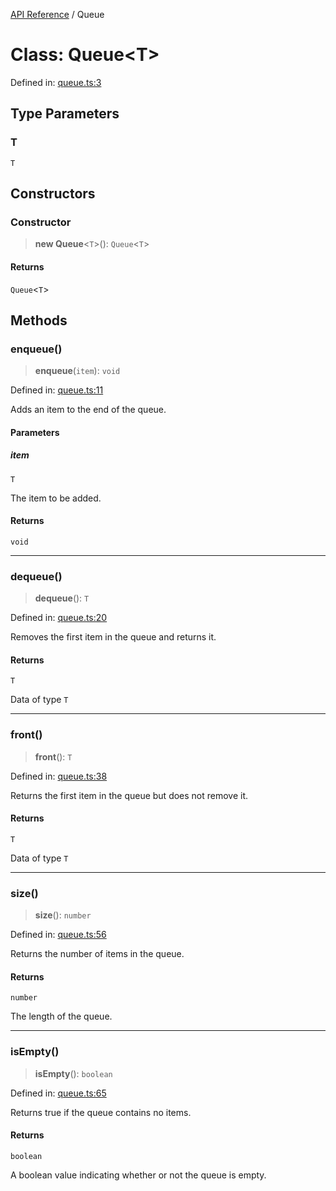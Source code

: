 [API Reference](API%20Reference) / Queue

# Class: Queue\<T\>

Defined in: [queue.ts:3](https://github.com/IshanBhatBhardwaj/typedoc-for-me/blob/89b6f7cca3af1b30399a9c8be713e9994012bfe2/src/queue.ts#L3)

## Type Parameters

### T

`T`

## Constructors

### Constructor

> **new Queue**\<`T`\>(): `Queue`\<`T`\>

#### Returns

`Queue`\<`T`\>

## Methods

### enqueue()

> **enqueue**(`item`): `void`

Defined in: [queue.ts:11](https://github.com/IshanBhatBhardwaj/typedoc-for-me/blob/89b6f7cca3af1b30399a9c8be713e9994012bfe2/src/queue.ts#L11)

Adds an item to the end of the queue.

#### Parameters

##### item

`T`

The item to be added.

#### Returns

`void`

***

### dequeue()

> **dequeue**(): `T`

Defined in: [queue.ts:20](https://github.com/IshanBhatBhardwaj/typedoc-for-me/blob/89b6f7cca3af1b30399a9c8be713e9994012bfe2/src/queue.ts#L20)

Removes the first item in the queue and returns it.

#### Returns

`T`

Data of type `T`

***

### front()

> **front**(): `T`

Defined in: [queue.ts:38](https://github.com/IshanBhatBhardwaj/typedoc-for-me/blob/89b6f7cca3af1b30399a9c8be713e9994012bfe2/src/queue.ts#L38)

Returns the first item in the queue but does not remove it.

#### Returns

`T`

Data of type `T`

***

### size()

> **size**(): `number`

Defined in: [queue.ts:56](https://github.com/IshanBhatBhardwaj/typedoc-for-me/blob/89b6f7cca3af1b30399a9c8be713e9994012bfe2/src/queue.ts#L56)

Returns the number of items in the queue.

#### Returns

`number`

The length of the queue.

***

### isEmpty()

> **isEmpty**(): `boolean`

Defined in: [queue.ts:65](https://github.com/IshanBhatBhardwaj/typedoc-for-me/blob/89b6f7cca3af1b30399a9c8be713e9994012bfe2/src/queue.ts#L65)

Returns true if the queue contains no items.

#### Returns

`boolean`

A boolean value indicating whether or not the queue is empty.

